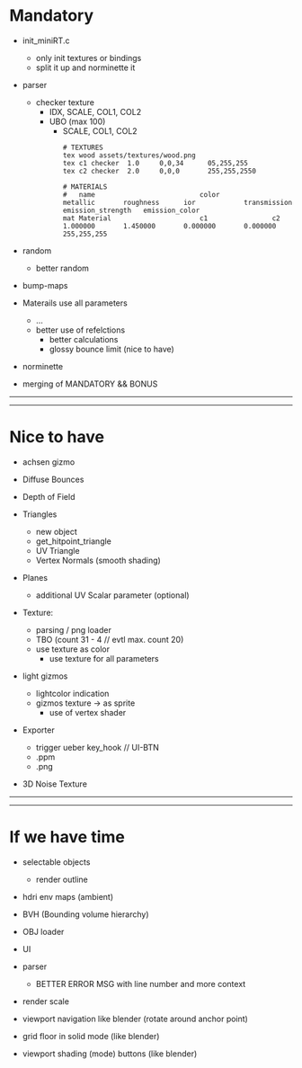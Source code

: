 # Mandatory

- init_miniRT.c
	- only init textures or bindings
	- split it up and norminette it

- parser
	- checker texture
		- IDX, SCALE, COL1, COL2
		- UBO (max 100)
			- SCALE, COL1, COL2
				```
				# TEXTURES
				tex wood assets/textures/wood.png
				tex c1 checker	1.0 	0,0,34		05,255,255
				tex c2 checker	2.0 	0,0,0 		255,255,2550

				# MATERIALS
				#	name                          color             metallic       roughness      ior            transmission   emission_strength   emission_color
				mat	Material                      c1                c2             1.000000       1.450000       0.000000       0.000000            255,255,255
				```

- random
	- better random

- bump-maps

- Materails use all parameters
	- …	
	- better use of refelctions
		- better calculations
		- glossy bounce limit (nice to have)

- norminette

- merging of MANDATORY && BONUS

---
---
# Nice to have

- achsen gizmo

- Diffuse Bounces

- Depth of Field

- Triangles
	- new object
	- get_hitpoint_triangle
	- UV Triangle
	- Vertex Normals (smooth shading)

- Planes
	- additional UV Scalar parameter (optional)

- Texture:
	- parsing / png loader
	- TBO (count 31 - 4 // evtl max. count 20)
	- use texture as color
		- use texture for all parameters

- light gizmos
	- lightcolor indication
	- gizmos texture -> as sprite
		- use of vertex shader

- Exporter
	- trigger ueber key_hook // UI-BTN
	- .ppm
	- .png

- 3D Noise Texture

---
---
# If we have time

- selectable objects
	- render outline

- hdri env maps (ambient)

- BVH (Bounding volume hierarchy)

- OBJ loader

- UI

- parser
	- BETTER ERROR MSG with line number and more context

- render scale

- viewport navigation like blender (rotate around anchor point)

- grid floor in solid mode (like blender)
- viewport shading (mode) buttons (like blender)
